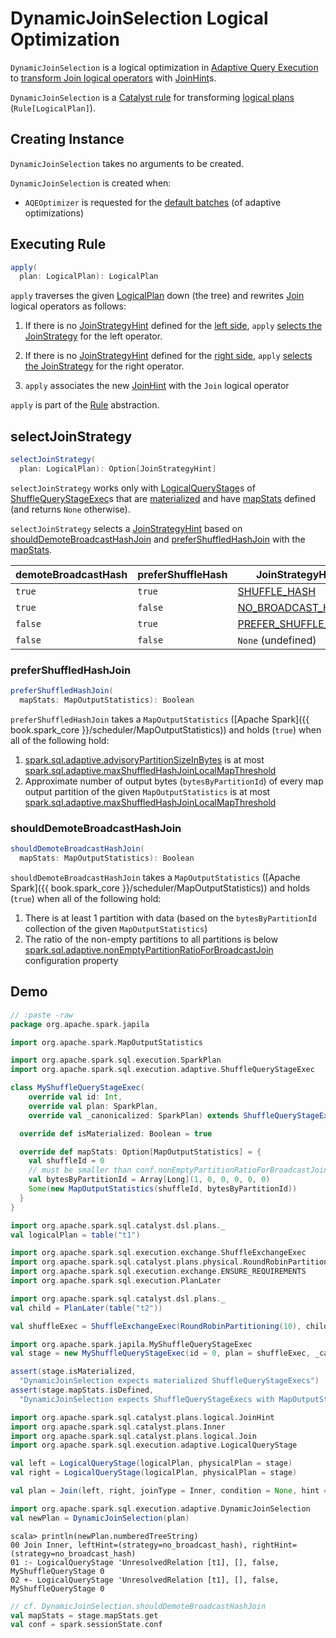 # DynamicJoinSelection Logical Optimization

`DynamicJoinSelection` is a logical optimization in [Adaptive Query Execution](index.md) to [transform Join logical operators](#apply) with [JoinHint](../JoinHint.md)s.

`DynamicJoinSelection` is a [Catalyst rule](../catalyst/Rule.md) for transforming [logical plans](../logical-operators/LogicalPlan.md) (`Rule[LogicalPlan]`).

## Creating Instance

`DynamicJoinSelection` takes no arguments to be created.

`DynamicJoinSelection` is created when:

* `AQEOptimizer` is requested for the [default batches](AQEOptimizer.md#defaultBatches) (of adaptive optimizations)

## <span id="apply"> Executing Rule

```scala
apply(
  plan: LogicalPlan): LogicalPlan
```

`apply` traverses the given [LogicalPlan](../logical-operators/LogicalPlan.md) down (the tree) and rewrites [Join](../logical-operators/Join.md) logical operators as follows:

1. If there is no [JoinStrategyHint](../JoinStrategyHint.md) defined for the [left side](../JoinHint.md#leftHint), `apply` [selects the JoinStrategy](#selectJoinStrategy) for the left operator.

1. If there is no [JoinStrategyHint](../JoinStrategyHint.md) defined for the [right side](../JoinHint.md#rightHint), `apply` [selects the JoinStrategy](#selectJoinStrategy) for the right operator.

1. `apply` associates the new [JoinHint](../JoinHint.md) with the `Join` logical operator

`apply` is part of the [Rule](../catalyst/Rule.md#apply) abstraction.

## <span id="selectJoinStrategy"> selectJoinStrategy

```scala
selectJoinStrategy(
  plan: LogicalPlan): Option[JoinStrategyHint]
```

`selectJoinStrategy` works only with [LogicalQueryStage](LogicalQueryStage.md)s of [ShuffleQueryStageExec](ShuffleQueryStageExec.md)s that are [materialized](QueryStageExec.md#isMaterialized) and have [mapStats](ShuffleQueryStageExec.md#mapStats) defined (and returns `None` otherwise).

`selectJoinStrategy` selects a [JoinStrategyHint](../JoinStrategyHint.md) based on [shouldDemoteBroadcastHashJoin](#shouldDemoteBroadcastHashJoin) and [preferShuffledHashJoin](#preferShuffledHashJoin) with the [mapStats](ShuffleQueryStageExec.md#mapStats).

demoteBroadcastHash | preferShuffleHash | JoinStrategyHint
--------------------|-------------------|-----------------
 `true`             | `true`            | [SHUFFLE_HASH](../JoinStrategyHint.md#SHUFFLE_HASH)
 `true`             | `false`           | [NO_BROADCAST_HASH](../JoinStrategyHint.md#NO_BROADCAST_HASH)
 `false`            | `true`            | [PREFER_SHUFFLE_HASH](../JoinStrategyHint.md#PREFER_SHUFFLE_HASH)
 `false`            | `false`           | `None` (undefined)

### <span id="preferShuffledHashJoin"> preferShuffledHashJoin

```scala
preferShuffledHashJoin(
  mapStats: MapOutputStatistics): Boolean
```

`preferShuffledHashJoin` takes a `MapOutputStatistics` ([Apache Spark]({{ book.spark_core }}/scheduler/MapOutputStatistics)) and holds (`true`) when all of the following hold:

1. [spark.sql.adaptive.advisoryPartitionSizeInBytes](../configuration-properties.md#spark.sql.adaptive.advisoryPartitionSizeInBytes) is at most [spark.sql.adaptive.maxShuffledHashJoinLocalMapThreshold](../configuration-properties.md#spark.sql.adaptive.maxShuffledHashJoinLocalMapThreshold)
1. Approximate number of output bytes (`bytesByPartitionId`) of every map output partition of the given `MapOutputStatistics` is at most [spark.sql.adaptive.maxShuffledHashJoinLocalMapThreshold](../configuration-properties.md#spark.sql.adaptive.maxShuffledHashJoinLocalMapThreshold)

### <span id="shouldDemoteBroadcastHashJoin"> shouldDemoteBroadcastHashJoin

```scala
shouldDemoteBroadcastHashJoin(
  mapStats: MapOutputStatistics): Boolean
```

`shouldDemoteBroadcastHashJoin` takes a `MapOutputStatistics` ([Apache Spark]({{ book.spark_core }}/scheduler/MapOutputStatistics)) and holds (`true`) when all of the following hold:

1. There is at least 1 partition with data (based on the `bytesByPartitionId` collection of the given `MapOutputStatistics`)
1. The ratio of the non-empty partitions to all partitions is below [spark.sql.adaptive.nonEmptyPartitionRatioForBroadcastJoin](../configuration-properties.md#spark.sql.adaptive.nonEmptyPartitionRatioForBroadcastJoin) configuration property

## Demo

```scala
// :paste -raw
package org.apache.spark.japila

import org.apache.spark.MapOutputStatistics

import org.apache.spark.sql.execution.SparkPlan
import org.apache.spark.sql.execution.adaptive.ShuffleQueryStageExec

class MyShuffleQueryStageExec(
    override val id: Int,
    override val plan: SparkPlan,
    override val _canonicalized: SparkPlan) extends ShuffleQueryStageExec(id, plan, _canonicalized) {

  override def isMaterialized: Boolean = true

  override def mapStats: Option[MapOutputStatistics] = {
    val shuffleId = 0
    // must be smaller than conf.nonEmptyPartitionRatioForBroadcastJoin
    val bytesByPartitionId = Array[Long](1, 0, 0, 0, 0, 0)
    Some(new MapOutputStatistics(shuffleId, bytesByPartitionId))
  }
}
```

```scala
import org.apache.spark.sql.catalyst.dsl.plans._
val logicalPlan = table("t1")

import org.apache.spark.sql.execution.exchange.ShuffleExchangeExec
import org.apache.spark.sql.catalyst.plans.physical.RoundRobinPartitioning
import org.apache.spark.sql.execution.exchange.ENSURE_REQUIREMENTS
import org.apache.spark.sql.execution.PlanLater

import org.apache.spark.sql.catalyst.dsl.plans._
val child = PlanLater(table("t2"))

val shuffleExec = ShuffleExchangeExec(RoundRobinPartitioning(10), child, ENSURE_REQUIREMENTS)

import org.apache.spark.japila.MyShuffleQueryStageExec
val stage = new MyShuffleQueryStageExec(id = 0, plan = shuffleExec, _canonicalized = shuffleExec)

assert(stage.isMaterialized,
  "DynamicJoinSelection expects materialized ShuffleQueryStageExecs")
assert(stage.mapStats.isDefined,
  "DynamicJoinSelection expects ShuffleQueryStageExecs with MapOutputStatistics")

import org.apache.spark.sql.catalyst.plans.logical.JoinHint
import org.apache.spark.sql.catalyst.plans.Inner
import org.apache.spark.sql.catalyst.plans.logical.Join
import org.apache.spark.sql.execution.adaptive.LogicalQueryStage

val left = LogicalQueryStage(logicalPlan, physicalPlan = stage)
val right = LogicalQueryStage(logicalPlan, physicalPlan = stage)

val plan = Join(left, right, joinType = Inner, condition = None, hint = JoinHint.NONE)

import org.apache.spark.sql.execution.adaptive.DynamicJoinSelection
val newPlan = DynamicJoinSelection(plan)
```

```text
scala> println(newPlan.numberedTreeString)
00 Join Inner, leftHint=(strategy=no_broadcast_hash), rightHint=(strategy=no_broadcast_hash)
01 :- LogicalQueryStage 'UnresolvedRelation [t1], [], false, MyShuffleQueryStage 0
02 +- LogicalQueryStage 'UnresolvedRelation [t1], [], false, MyShuffleQueryStage 0
```

```scala
// cf. DynamicJoinSelection.shouldDemoteBroadcastHashJoin
val mapStats = stage.mapStats.get
val conf = spark.sessionState.conf
```
